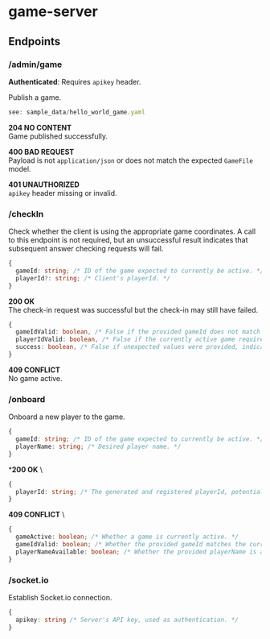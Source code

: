 # game-server
## Endpoints
### /admin/game
**Authenticated**: Requires `apikey` header.

Publish a game.

```typescript
see: sample_data/hello_world_game.yaml
```

**204 NO CONTENT** \
Game published successfully.

**400 BAD REQUEST** \
Payload is not `application/json` or does not match the expected `GameFile` model.

**401 UNAUTHORIZED** \
`apikey` header missing or invalid.

### /checkIn
Check whether the client is using the appropriate game coordinates. A call to this endpoint is not required, but an unsuccessful result indicates that subsequent answer checking requests will fail.

```typescript
{
  gameId: string; /* ID of the game expected to currently be active. */
  playerId?: string; /* Client's playerId. */
}
```

**200 OK** \
The check-in request was successful but the check-in may still have failed.
```typescript
{
  gameIdValid: boolean, /* False if the provided gameId does not match the currently active game's ID. */
  playerIdValid: boolean, /* False if the currently active game requires know players but has no record of the provided playerId. */
  success: boolean, /* False if unexpected values were provided, indicating the subsequent answer checking requests will fail. */
}
```

**409 CONFLICT** \
No game active.

### /onboard
Onboard a new player to the game.

```typescript
{
  gameId: string; /* ID of the game expected to currently be active. */
  playerName: string; /* Desired player name. */
}
```

***200 OK** \
```typescript
{
  playerId: string; /* The generated and registered playerId, potentially required in subsequent requests. */
}
```

**409 CONFLICT** \
```typescript
{
  gameActive: boolean; /* Whether a game is currently active. */
  gameIdValid: boolean; /* Whether the provided gameId matches the currently active game's ID. Meaningless if gameActive is false.  */
  playerNameAvailable: boolean; /* Whether the provided playerName is available. Meaningless if gameActive is false. */
}
```

### /socket.io
Establish Socket.io connection.

```typescript
{
  apikey: string /* Server's API key, used as authentication. */
}
```
